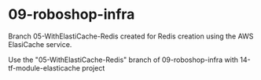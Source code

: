 # 09-roboshop-infra

Branch 05-WithElastiCache-Redis created for Redis  creation using the AWS ElasiCache service.

Use the "05-WithElastiCache-Redis" branch of 09-roboshop-infra  with 14-tf-module-elasticache  project 
